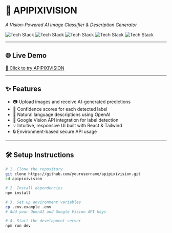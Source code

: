 # 🧠 APIPIXIVISION

*A Vision-Powered AI Image Classifier & Description Generator*

![Tech Stack](https://img.shields.io/badge/Machine%20Learning-TensorFlow-orange?style=for-the-badge)
![Tech Stack](https://img.shields.io/badge/Node.js-Express-green?style=for-the-badge)
![Tech Stack](https://img.shields.io/badge/OpenAI-API-blueviolet?style=for-the-badge)
![Tech Stack](https://img.shields.io/badge/Google%20Vision-API-yellow?style=for-the-badge)
![Tech Stack](https://img.shields.io/badge/React.js-TailwindCSS-0ea5e9?style=for-the-badge)

---

## 🌐 Live Demo

[🔗 Click to try APIPIXIVISION](https://your-deployment-link.com) <!-- Replace with your deployed link -->

---

## ✨ Features

- 📷 Upload images and receive AI-generated predictions
- 🎯 Confidence scores for each detected label
- 📝 Natural language descriptions using OpenAI
- 🧠 Google Vision API integration for label detection
- 💡 Intuitive, responsive UI built with React & Tailwind
- 🔒 Environment-based secure API usage

---

## 🛠️ Setup Instructions

```bash
# 1. Clone the repository
git clone https://github.com/yourusername/apipixivision.git
cd apipixivision

# 2. Install dependencies
npm install

# 3. Set up environment variables
cp .env.example .env
# Add your OpenAI and Google Vision API keys

# 4. Start the development server
npm run dev
